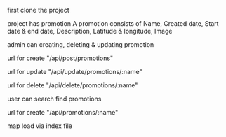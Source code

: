 first clone the project 

project has promotion
A promotion consists of  Name, Created date, Start date & end date, Description, Latitude & longitude, Image

admin can creating, deleting & updating promotion 

url for create "/api/post/promotions"

url for update "/api/update/promotions/:name"

url for delete "/api/delete/promotions/:name"

user can search find promotions

url for create "/api/promotions/:name"

map load via index file
